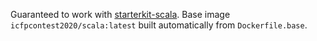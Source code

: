 Guaranteed to work with [starterkit-scala](https://github.com/icfpcontest2020/starterkit-scala).
Base image `icfpcontest2020/scala:latest` built automatically from `Dockerfile.base`.
